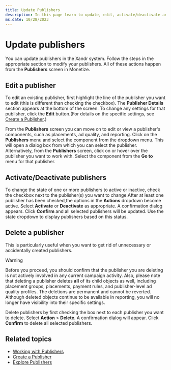 ```yaml
---
title: Update Publishers
description: In this page learn to update, edit, activate/deactivate and delete a Publisher in the Xandr system.
ms.date: 10/28/2023
---
```



# Update publishers

You can update publishers in the Xandr system.
Follow the steps in the appropriate section to modify your publishers.
All of these actions happen from the
**Publishers** screen in
Monetize.

## Edit a publisher

To edit an existing publisher, first highlight the line of the publisher
you want to edit (this is different than checking the checkbox). The
**Publisher Details** section appears at
the bottom of the screen. To change any settings for that publisher,
click the **Edit** button.(For details on
the specific settings, see [Create a Publisher](create-a-publisher.md).)

From the **Publishers** screen you can
move on to edit or view a publisher's components, such as placements, ad
quality, and reporting. Click on the
**Publishers** menu and select the
component from the dropdown menu. This will open a dialog box from which
you can select the publisher. Alternatively, from the
**Publishers** screen, click on or
hover over the publisher you want to work with. Select the component
from the **Go to** menu for that
publisher.

## Activate/Deactivate publishers

To change the state of one or more publishers to active or
inactive, check the checkbox next to the publisher(s) you want to
change.After at least one publisher has been checked,the options in the
**Actions** dropdown become active. Select
**Activate** or
**Deactivate** as appropriate. A
confirmation dialog appears. Click
**Confirm** and all selected publishers
will be updated. Use the state dropdown to display publishers based on
this status.

## Delete a publisher

This is particularly useful when you want to get rid of unnecessary or
accidentally created publishers.

> [!WARNING]
> Before you proceed, you should confirm that the publisher you are deleting is not actively involved in any current campaign activity. Also, please note that deleting a publisher deletes **all** of its child objects as well, including placement groups, placements, payment rules, and publisher-level ad quality profiles. The deletions are permanent and cannot be reverted. Although deleted objects continue to be available in reporting, you will no longer have visibility into their specific settings.

Delete publishers by first checking the box next to each publisher you
want to delete. Select **Action** \> **Delete**. A confirmation dialog
will appear. Click **Confirm** to delete
all selected publishers.

## Related topics

- [Working with Publishers](working-with-publishers.md)
- [Create a Publisher](create-a-publisher.md)
- [Explore Publishers](explore-publishers.md)
